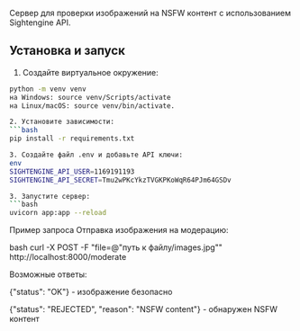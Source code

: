 
Сервер для проверки изображений на NSFW контент с использованием Sightengine API.

## Установка и запуск

1. Создайте виртуальное окружение:
```bash
python -m venv venv
на Windows: source venv/Scripts/activate
на Linux/macOS: source venv/bin/activate.

2. Установите зависимости:
```bash
pip install -r requirements.txt

3. Создайте файл .env и добавьте API ключи:
env
SIGHTENGINE_API_USER=1169191193
SIGHTENGINE_API_SECRET=Tmu2wPKcYkzTVGKPKoWqR64PJm64GSDv

3. Запустите сервер:
```bash
uvicorn app:app --reload
```

Пример запроса
Отправка изображения на модерацию:

bash
curl -X POST -F "file=@\"путь к файлу/images.jpg\"" http://localhost:8000/moderate

Возможные ответы:

{"status": "OK"} - изображение безопасно

{"status": "REJECTED", "reason": "NSFW content"} - обнаружен NSFW контент